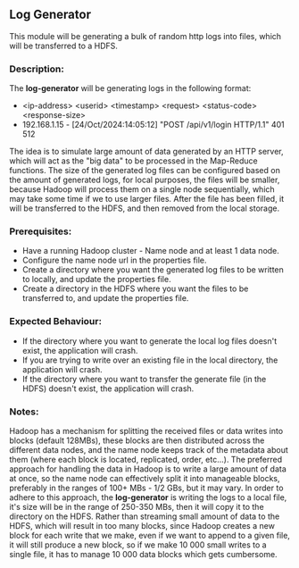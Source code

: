 ## Log Generator

This module will be generating a bulk of random http logs into files, which will be transferred to a HDFS.

### Description:

The **log-generator** will be generating logs in the following format:

- \<ip-address> \<userid> \<timestamp> \<request> \<status-code> \<response-size>
- 192.168.1.15 - [24/Oct/2024:14:05:12] "POST /api/v1/login HTTP/1.1" 401 512

The idea is to simulate large amount of data generated by an HTTP server, which will act as the "big data" to be
processed in the Map-Reduce functions. The size of the generated log files can be configured based on the amount of
generated logs, for local purposes, the files will be smaller, because Hadoop will process them on a single node
sequentially, which may take some time if we to use larger files. After the file has been filled, it will be transferred
to the HDFS, and then removed from the local storage.

### Prerequisites:

- Have a running Hadoop cluster - Name node and at least 1 data node.
- Configure the name node url in the properties file.
- Create a directory where you want the generated log files to be written to locally, and update the properties file.
- Create a directory in the HDFS where you want the files to be transferred to, and update the properties file.

### Expected Behaviour:

- If the directory where you want to generate the local log files doesn't exist, the application will crash.
- If you are trying to write over an existing file in the local directory, the application will crash.
- If the directory where you want to transfer the generate file (in the HDFS) doesn't exist, the application will crash.

### Notes:

Hadoop has a mechanism for splitting the received files or data writes into blocks (default 128MBs), these blocks are
then distributed
across the different data nodes, and the name node keeps track of the metadata about them (where each block is located,
replicated, order, etc...).
The preferred approach for handling the data in Hadoop is to write a large amount of data at once, so the name node can
effectively split it into manageable blocks,
preferably in the ranges of 100+ MBs - 1/2 GBs, but it may vary.
In order to adhere to this approach, the **log-generator** is writing the logs to a local file, it's size will be in the
range of 250-350 MBs,
then it will copy it to the directory on the HDFS.
Rather than streaming small amount of data to the HDFS, which will result in too many blocks, since Hadoop creates a new
block for each write that we make, even if we want to append
to a given file, it will still produce a new block, so if we make 10 000 small writes to a single file, it has to manage
10 000 data blocks which gets cumbersome.
